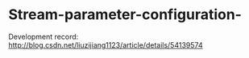 # Stream-parameter-configuration-
Development record:
http://blog.csdn.net/liuzijiang1123/article/details/54139574
